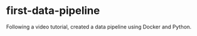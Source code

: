 # first-data-pipeline
Following a video tutorial, created a data pipeline using Docker and Python. 
